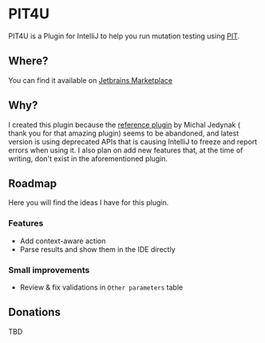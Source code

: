 # PIT4U

PIT4U is a Plugin for IntelliJ to help you run mutation testing using [PIT](http://pitest.org).

## Where?

You can find it available on [Jetbrains Marketplace](https://plugins.jetbrains.com/plugin/25570-pit4u)

## Why?

I created this plugin because the [reference plugin](https://github.com/mjedynak/pit-idea-plugin) by Michal Jedynak (
thank you for that amazing plugin) seems to be abandoned, and latest version is using deprecated APIs that is causing
IntelliJ to freeze and report errors when using it. I also plan on add new features that, at the time of writing, don't
exist in the aforementioned plugin.

## Roadmap

Here you will find the ideas I have for this plugin.

### Features

- Add context-aware action
- Parse results and show them in the IDE directly

### Small improvements

- Review & fix validations in `Other parameters` table

## Donations

TBD